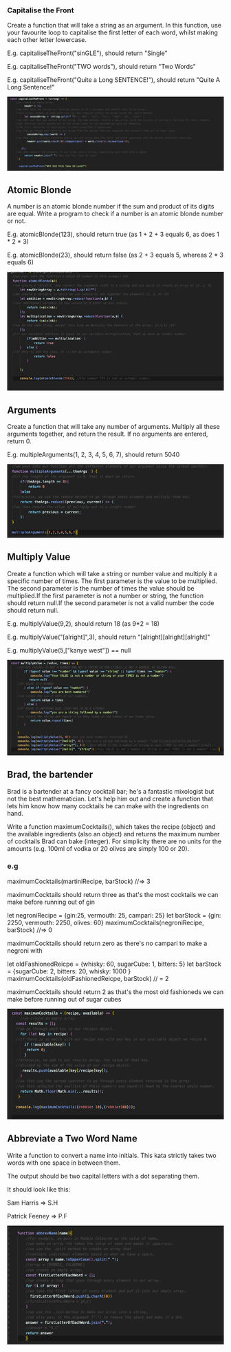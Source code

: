 ### Capitalise the Front

Create a function that will take a string as an argument. In this function, use your favourite loop to capitalise the first letter of each word, whilst making each other letter lowercase.

E.g. capitaliseTheFront("sinGLE"), should return "Single"

E.g. capitaliseTheFront("TWO words"), should return "Two Words"

E.g. capitaliseTheFront("Quite a Long SENTENCE!"), should return "Quite A Long Sentence!"

![image](images/challange1_capitalisethefront.png)

## Atomic Blonde

A number is an atomic blonde number if the sum and product of its digits are equal. Write a program to check if a number is an atomic blonde number or not. 

E.g. atomicBlonde(123), should return true (as 1 + 2 + 3 equals 6, as does 1 * 2 * 3)

E.g. atomicBlonde(23), should return false (as 2 + 3 equals 5, whereas  2 * 3 equals 6)

![image](images/Challenge2_AtomicBlonde.png)

## Arguments

Create a function that will take any number of arguments. Multiply all these arguments together, and return the result. If no arguments are entered, return 0.

E.g. multipleArguments(1, 2, 3, 4, 5, 6, 7), should return 5040

![image](images/Challenge3_Arguments.png)

## Multiply Value

Create a function which will take a string or number value and multiply it a specific number of times. The first parameter is the value to be multiplied.
The second parameter is the number of times the value should be multiplied.If the first parameter is not a number or string, the function should return null.If the second parameter is not a valid number the code should return null.

E.g. multiplyValue(9,2), should return 18 (as 9*2 = 18)

E.g. multiplyValue("[alright]",3), should return "[alright][alright][alright]"

E.g. multiplyValue(5,["kanye west"]) == null

![image](images/Challenge4_MultiplyValue.png)

## Brad, the bartender

Brad is a bartender at a fancy cocktail bar; he's a fantastic mixologist but not the best mathematician. Let's help him out and create a function that lets him know how many cocktails he can make with the ingredients on hand.

Write a function maximumCocktails(), which takes the recipe (object) and the available ingredients (also an object) and returns the maximum number of cocktails Brad can bake (integer). For simplicity there are no units for the amounts (e.g. 100ml of vodka or 20 olives  are simply 100 or 20). 

### e.g 

maximumCocktails(martiniRecipe, barStock) //=> 3

maximumCocktails should return three as that's the most cocktails we can make before running out of gin 

let negroniRecipe = {gin:25, vermouth: 25, campari: 25}
let barStock = {gin: 2250, vermouth: 2250, olives: 60}
maximumCocktails(negroniRecipe, barStock) //=> 0

maximumCocktails should return zero as there's no campari to make a negroni with

let oldFashionedReicpe = {whisky: 60, sugarCube: 1, bitters: 5}
let barStock = {sugarCube: 2, bitters: 20, whisky: 1000 }
maximumCocktails(oldFashionedReicpe, barStock) // = 2 

maximumCocktails should return 2 as that's the most old fashioneds we can make before running out of sugar cubes

![image](images/Challenge5_MaximumCocktails.png)

## Abbreviate a Two Word Name

Write a function to convert a name into initials. This kata strictly takes two words with one space in between them.

The output should be two capital letters with a dot separating them.

It should look like this:

Sam Harris => S.H

Patrick Feeney => P.F

![image](images/Challange6.png)





